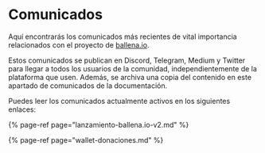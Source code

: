 # Comunicados

Aquí encontrarás los comunicados más recientes de vital importancia relacionados con el proyecto de [ballena.io](https://ballena.io/).

Estos comunicados se publican en Discord, Telegram, Medium y Twitter para llegar a todos los usuarios de la comunidad, independientemente de la plataforma que usen. Además, se archiva una copia del contenido en este apartado de comunicados de la documentación.

Puedes leer los comunicados actualmente activos en los siguientes enlaces:

{% page-ref page="lanzamiento-ballena.io-v2.md" %}

{% page-ref page="wallet-donaciones.md" %}





